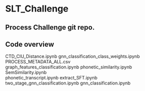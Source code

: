 # SLT_Challenge

## Process Challenge git repo.


## Code overview
CTD_CIU_Distance.ipynb
gnn_classification_class_weights.ipynb
PROCESS_METADATA_ALL.csv		
graph_features_classification.ipynb
phonetic_similarity.ipynb
SemSimilarity.ipynb			
phonetic_transcript.ipynb
extract_SFT.ipynb			
two_stage_gnn_classification.ipynb
gnn_classification.ipynb
